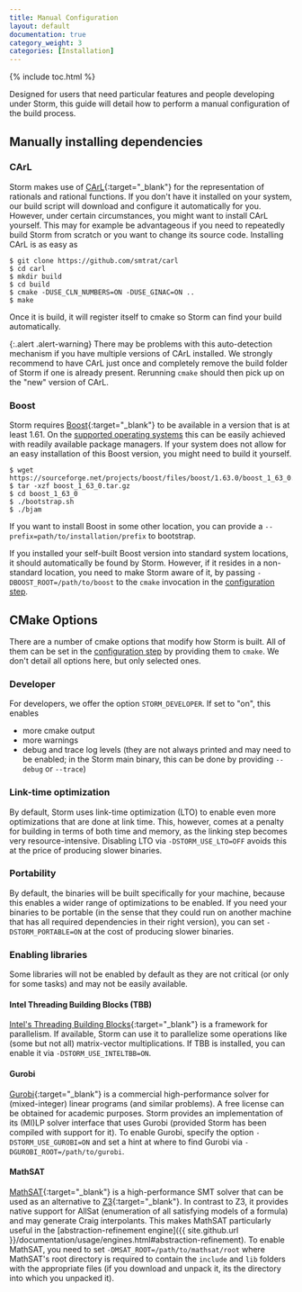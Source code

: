 ```yaml
---
title: Manual Configuration
layout: default
documentation: true
category_weight: 3
categories: [Installation]
---
```


{% include toc.html %}

Designed for users that need particular features and people developing under Storm, this guide will detail how to perform a manual configuration of the build process.

## Manually installing dependencies

### CArL

Storm makes use of [CArL](https://github.com/smtrat/carl){:target="_blank"} for the representation of rationals and rational functions. If you don't have it installed on your system, our build script will download and configure it automatically for you. However, under certain circumstances, you might want to install CArL yourself. This may for example be advantageous if you need to repeatedly build Storm from scratch or you want to change its source code. Installing CArL is as easy as

```console
$ git clone https://github.com/smtrat/carl
$ cd carl
$ mkdir build
$ cd build
$ cmake -DUSE_CLN_NUMBERS=ON -DUSE_GINAC=ON ..
$ make
```

Once it is build, it will register itself to cmake so Storm can find your build automatically.

{:.alert .alert-warning}
There may be problems with this auto-detection mechanism if you have multiple versions of CArL installed. We strongly recommend to have CArL just once and completely remove the build folder of Storm if one is already present. Rerunning `cmake` should then pick up on the "new" version of CArL.

### Boost

Storm requires [Boost](http://www.boost.org/){:target="_blank"} to be available in a version that is at least 1.61. On the [supported operating systems](requirements.html) this can be easily achieved with readily available package managers. If your system does not allow for an easy installation of this Boost version, you might need to build it yourself.

```console
$ wget https://sourceforge.net/projects/boost/files/boost/1.63.0/boost_1_63_0.tar.gz
$ tar -xzf boost_1_63_0.tar.gz
$ cd boost_1_63_0
$ ./bootstrap.sh
$ ./bjam
```

If you want to install Boost in some other location, you can provide a `--prefix=path/to/installation/prefix` to bootstrap.

If you installed your self-built Boost version into standard system locations, it should automatically be found by Storm. However, if it resides in a non-standard location, you need to make Storm aware of it, by passing `-DBOOST_ROOT=/path/to/boost` to the `cmake` invocation in the [configuration step](installation.html#configuration-step).

## CMake Options

There are a number of cmake options that modify how Storm is built. All of them can be set in the [configuration step](installation.html#configuration-step) by providing them to `cmake`. We don't detail all options here, but only selected ones.

### Developer

For developers, we offer the option `STORM_DEVELOPER`. If set to "on", this enables

- more cmake output
- more warnings
- debug and trace log levels (they are not always printed and may need to be enabled; in the Storm main binary, this can be done by providing `--debug` or `--trace`)

### Link-time optimization

By default, Storm uses link-time optimization (LTO) to enable even more optimizations that are done at link time. This, however, comes at a penalty for building in terms of both time and memory, as the linking step becomes very resource-intensive. Disabling LTO via `-DSTORM_USE_LTO=OFF` avoids this at the price of producing slower binaries.

### Portability

By default, the binaries will be built specifically for your machine, because this enables a wider range of optimizations to be enabled. If you need your binaries to be portable (in the sense that they could run on another machine that has all required dependencies in their right version), you can set `-DSTORM_PORTABLE=ON` at the cost of producing slower binaries.

### Enabling libraries

Some libraries will not be enabled by default as they are not critical (or only for some tasks) and may not be easily available.

#### Intel Threading Building Blocks (TBB)

[Intel's Threading Building Blocks](https://www.threadingbuildingblocks.org/){:target="_blank"} is a framework for parallelism. If available, Storm can use it to parallelize some operations like (some but not all) matrix-vector multiplications. If TBB is installed, you can enable it via `-DSTORM_USE_INTELTBB=ON`.

#### Gurobi

[Gurobi](http://www.gurobi.com/){:target="_blank"} is a commercial high-performance solver for (mixed-integer) linear programs (and similar problems). A free license can be obtained for academic purposes. Storm provides an implementation of its (MI)LP solver interface that uses Gurobi (provided Storm has been compiled with support for it). To enable Gurobi, specify the option `-DSTORM_USE_GUROBI=ON` and set a hint at where to find Gurobi via `-DGUROBI_ROOT=/path/to/gurobi`.

#### MathSAT

[MathSAT](http://mathsat.fbk.eu/){:target="_blank"} is a high-performance SMT solver that can be used as an alternative to [Z3](https://github.com/Z3Prover/z3){:target="_blank"}. In contrast to Z3, it provides native support for AllSat (enumeration of all satisfying models of a formula) and may generate Craig interpolants. This makes MathSAT particularly useful in the [abstraction-refinement engine]({{ site.github.url }}/documentation/usage/engines.html#abstraction-refinement). To enable MathSAT, you need to set `-DMSAT_ROOT=/path/to/mathsat/root` where MathSAT's root directory is required to contain the `include` and `lib` folders with the appropriate files (if you download and unpack it, its the directory into which you unpacked it).
